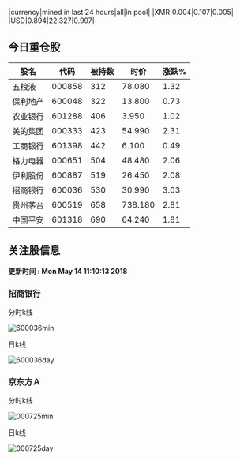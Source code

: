 |currency|mined in last 24 hours|all|in pool|
|XMR|0.004|0.107|0.005|
|USD|0.894|22.327|0.997|

## 今日重仓股 

|股名|代码|被持数|时价|涨跌%|
|---|---|---|---|---|
|五粮液|000858|312|78.080|1.32|
|保利地产|600048|322|13.800|0.73|
|农业银行|601288|406|3.950|1.02|
|美的集团|000333|423|54.990|2.31|
|工商银行|601398|442|6.100|0.49|
|格力电器|000651|504|48.480|2.06|
|伊利股份|600887|519|26.450|2.08|
|招商银行|600036|530|30.990|3.03|
|贵州茅台|600519|658|738.180|2.81|
|中国平安|601318|690|64.240|1.81|

## 关注股信息
**更新时间 : Mon May 14 11:10:13 2018**
### 招商银行 
分时k线

![600036min](http://image.sinajs.cn/newchart/min/n/sh600036.gif)

日k线

![600036day](http://image.sinajs.cn/newchart/daily/n/sh600036.gif)

### 京东方Ａ 
分时k线

![000725min](http://image.sinajs.cn/newchart/min/n/sz000725.gif)

日k线

![000725day](http://image.sinajs.cn/newchart/daily/n/sz000725.gif)
